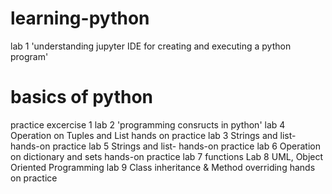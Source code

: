 # learning-python
lab 1 'understanding jupyter IDE for creating and executing a python program'
# basics of python
practice excercise 1
lab 2 'programming consructs in python'
lab 4 Operation on Tuples and List hands on practice
lab 3 Strings and list- hands-on practice
lab 5 Strings and list- hands-on practice
lab 6 Operation on dictionary and sets hands-on practice
lab 7 functions
Lab 8 UML, Object Oriented Programming
lab 9 Class inheritance & Method overriding hands on practice
